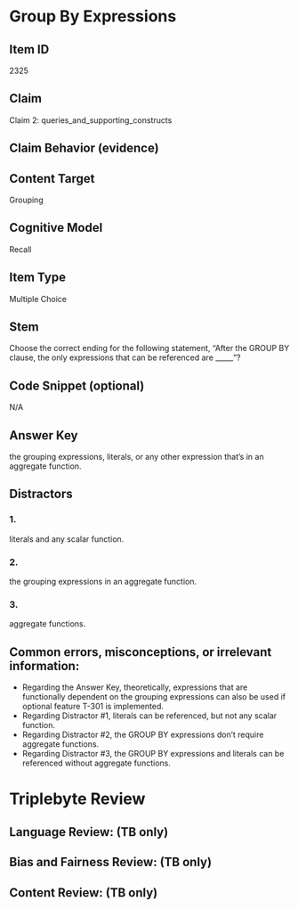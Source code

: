 # Group By Expressions

## Item ID
2325

## Claim
Claim 2: queries_and_supporting_constructs

## Claim Behavior (evidence)

## Content Target
Grouping

## Cognitive Model
Recall

## Item Type
Multiple Choice

## Stem
Choose the correct ending for the following statement, “After the GROUP BY clause, the only expressions that can be referenced are _____”?

## Code Snippet (optional)
N/A

## Answer Key
the grouping expressions, literals, or any other expression that’s in an aggregate function.

## Distractors
### 1.
literals and any scalar function.

### 2.
the grouping expressions in an aggregate function.

### 3.
aggregate functions.

## Common errors, misconceptions, or irrelevant information:
- Regarding the Answer Key, theoretically, expressions that are functionally dependent on the grouping expressions can also be used if optional feature T-301 is implemented.
- Regarding Distractor #1, literals can be referenced, but not any scalar function.
- Regarding Distractor #2, the GROUP BY expressions don’t require aggregate functions.
- Regarding Distractor #3, the GROUP BY expressions and literals can be referenced without aggregate functions.

# Triplebyte Review


## Language Review: (TB only)


## Bias and Fairness Review: (TB only)


## Content Review: (TB only)


